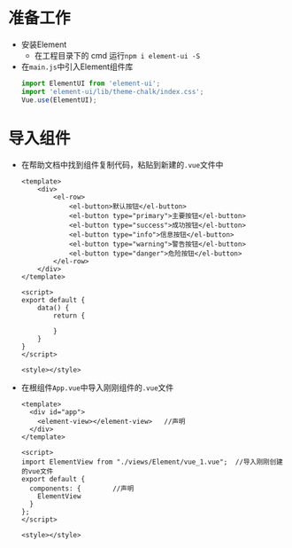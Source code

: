 # 准备工作

- 安装Element
  - 在工程目录下的 cmd 运行`npm i element-ui -S`
- 在`main.js`中引入Element组件库
	```js
	import ElementUI from 'element-ui';
	import 'element-ui/lib/theme-chalk/index.css';
	Vue.use(ElementUI);
	```
# 导入组件
- 在帮助文档中找到组件复制代码，粘贴到新建的`.vue`文件中
	```vue
	<template>
	    <div>
	        <el-row>
	            <el-button>默认按钮</el-button>
	            <el-button type="primary">主要按钮</el-button>
	            <el-button type="success">成功按钮</el-button>
	            <el-button type="info">信息按钮</el-button>
	            <el-button type="warning">警告按钮</el-button>
	            <el-button type="danger">危险按钮</el-button>
	        </el-row>
	    </div>
	</template>
	
	<script>
	export default {
	    data() {
	        return {
	
	        }
	    }
	}
	</script>
	
	<style></style>
	```
- 在根组件`App.vue`中导入刚刚组件的`.vue`文件
	```vue
	<template>
	  <div id="app">
	    <element-view></element-view>   //声明
	  </div>
	</template>
	
	<script>
	import ElementView from "./views/Element/vue_1.vue";  //导入刚刚创建的vue文件
	export default {
	  components: {        //声明
	    ElementView 
	  }
	};
	</script>
	
	<style></style>
	```

















